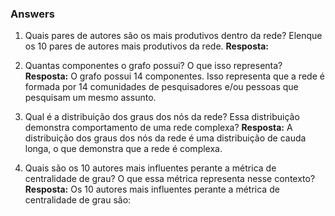 ### Answers
1. Quais pares de autores são os mais produtivos dentro da rede? Elenque os 10 pares de autores mais produtivos da rede.
**Resposta:**

2. Quantas componentes o grafo possui? O que isso representa?
**Resposta:** O grafo possui 14 componentes. Isso representa que a rede é formada por 14 comunidades de pesquisadores e/ou pessoas que pesquisam um mesmo assunto.

3. Qual é a distribuição dos graus dos nós da rede? Essa distribuição demonstra comportamento de uma rede complexa?
**Resposta:** A distribuição dos graus dos nós da rede é uma distribuição de cauda longa, o que demonstra que a rede é complexa.

4. Quais são os 10 autores mais influentes perante a métrica de centralidade de grau? O que essa métrica representa nesse contexto?
**Resposta:** Os 10 autores mais influentes perante a métrica de centralidade de grau são:
